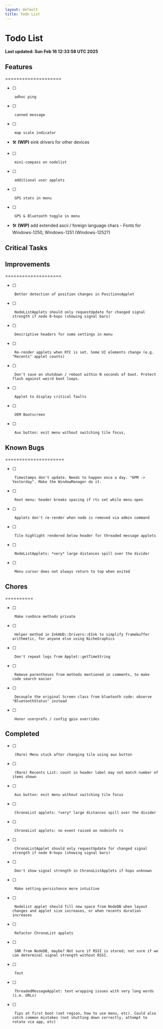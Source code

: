 ```yaml
---
layout: default
title: Todo List
---
```

# Todo List

**Last updated: Sun Feb 16 12:33:58 UTC 2025**

## Features
====================
- [ ]      adhoc ping
- [ ]      canned message
- [ ]      map scale indicator 
- 🛠 **(WIP)**   eink drivers for other devices
- [ ]      mini-compass on nodelist
- [ ]      additional user applets
- [ ]      GPS stats in menu
- [ ]      GPS & Bluetooth toggle in menu
- 🛠 **(WIP)**   add extended ascii / foreign language chars - Fonts for Windows-1250, Windows-1251 (Windows-1252?)

## Critical Tasks

## Improvements
====================
- [ ]      Better detection of position changes in PositionsApplet
- [ ]      NodeListApplets should only requestUpdate for changed signal strength if node 0-hops (showing signal bars)
- [ ]      Descriptive headers for some settings in menu
- [ ]      Re-render applets when RTC is set. Some UI elements change (e.g. "Recents" applet counts)
- [ ]      Don't save on shutdown / reboot within N seconds of boot. Protect flash against weird boot loops.
- [ ]      Applet to display critical faults
- [ ]      OEM Bootscreen
- [ ]      Aux button: exit menu without switching tile focus,

## Known Bugs
=====================
- [ ]      Timestamps don't update. Needs to happen once a day. "6PM -> Yesterday". Make the WindowManager do it.
- [ ]      Root menu: header breaks spacing if rtc set while menu open
- [ ]      Applets don't re-render when node is removed via admin command
- [ ]      Tile highlight rendered below header for threaded message applets
- [ ]      NodeListApplets: *very* large distances spill over the divider
- [ ]      Menu cursor does not always return to top when exited

## Chores
==========
- [ ]      Make runOnce methods private
- [ ]      Helper method in InkHUD::Drivers::EInk to simplify framebuffer arithmetic, for anyone else using NicheGraphics
- [ ]      Don't repeat logs from Applet::getTimeString
- [ ]      Remove parentheses from methods mentioned in comments, to make code search easier
- [ ]      Decouple the original Screen class from bluetooth code: observe "BluetoothStatus" instead
- [ ]      Honor userprefs / config gpio overrides


## Completed
- [ ]      (Rare) Menu stuck after changing tile using aux button
- [ ]      (Rare) Recents List: count in header label may not match number of items shown
- [ ]      Aux button: exit menu without switching tile focus
- [ ]      ChronoList applets: *very* large distances spill over the divider
- [ ]      ChronoList applets: no event raised on nodeinfo rx
- [ ]      ChronoListApplet should only requestUpdate for changed signal strength if node 0-hops (showing signal bars)
- [ ]      Don't show signal strength in ChronoListApplets if hops unknown
- [ ]      Make setting-persistence more intuitive
- [ ]      Nodelist applet should fill new space from NodeDB when layout changes and applet size increases, or when recents duration increases
- [ ]      Refactor ChronoList applets
- [ ]      SNR from NodeDB, maybe? Not sure if RSSI is stored; not sure if we can determinal signal strength without RSSI.
- [ ]      Test
- [ ]      ThreadedMessageApplet: text wrapping issues with very long words (i.e. URLs)
- [ ]      Tips at first boot (set region, how to use menu, etc). Could also catch common mistakes (not shutting down correctly, attempt to rotate via app, etc)
